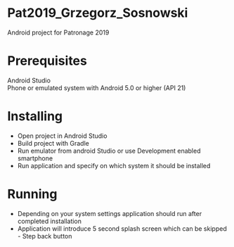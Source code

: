# Pat2019_Grzegorz_Sosnowski
Android project for Patronage 2019


# Prerequisites
Android Studio  
Phone or emulated system with Android 5.0 or higher (API 21)


# Installing
 - Open project in Android Studio
 - Build project with Gradle
 - Run emulator from android Studio or use Development enabled smartphone
 - Run application and specify on which system it should be installed
 
# Running
 - Depending on your system settings application should run after completed installation
 - Application will introduce 5 second splash screen which can be skipped - Step back button
 
 

